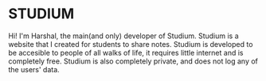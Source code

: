 # STUDIUM

Hi! I'm Harshal, the main(and only) developer of Studium. Studium is a website that I created for students to share notes. Studium is developed to be accesible to people of all walks of life, it requires little internet and is completely free. Studium is also completely private, and does not log any of the users' data.

##
